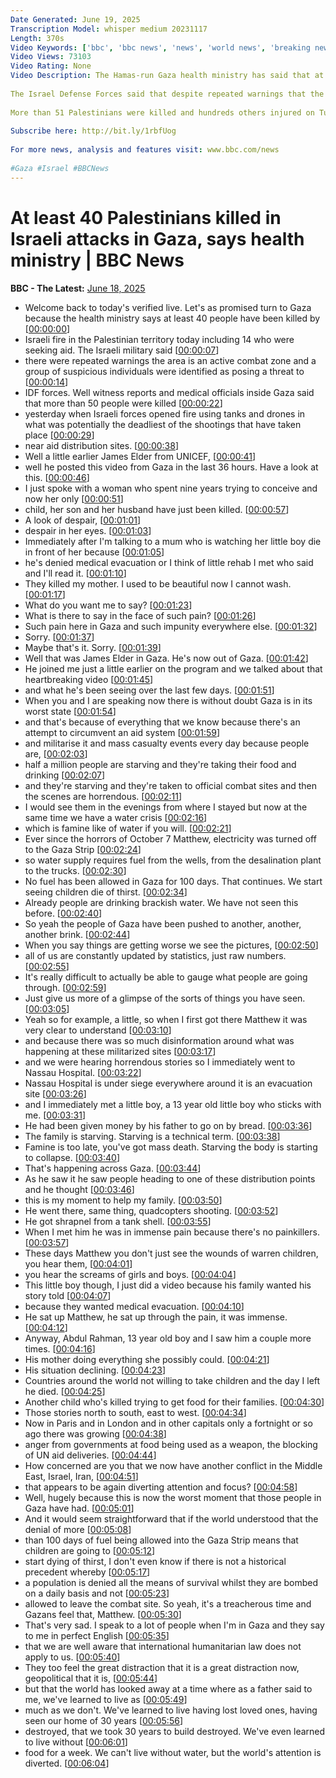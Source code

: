 ```yaml
---
Date Generated: June 19, 2025
Transcription Model: whisper medium 20231117
Length: 370s
Video Keywords: ['bbc', 'bbc news', 'news', 'world news', 'breaking news', 'us news', 'world', 'america', 'usa', 'usa news', 'india news', 'Israel', 'Gaza', 'Palestine']
Video Views: 73103
Video Rating: None
Video Description: The Hamas-run Gaza health ministry has said that at least 40 people have been killed by Israeli fire on Wednesday, including 14 who were seeking aid in central Gaza.
 
The Israel Defense Forces said that despite repeated warnings that the area was an active combat zone, individuals approached troops in a manner that posed a threat to forces.
 
More than 51 Palestinians were killed and hundreds others injured on Tuesday when Israeli forces opened fire using tanks and drones at an aid distribution site in southern Gaza, witnesses and rescuers said.
 
Subscribe here: http://bit.ly/1rbfUog
 
For more news, analysis and features visit: www.bbc.com/news
 
#Gaza #Israel #BBCNews
---
```


# At least 40 Palestinians killed in Israeli attacks in Gaza, says health ministry | BBC News
**BBC - The Latest:** [June 18, 2025](https://www.youtube.com/watch?v=KJmOI-9yHro)
*  Welcome back to today's verified live. Let's as promised turn to Gaza because the health ministry says at least 40 people have been killed by [[00:00:00](https://www.youtube.com/watch?v=KJmOI-9yHro&t=0.0s)]
*  Israeli fire in the Palestinian territory today including 14 who were seeking aid. The Israeli military said [[00:00:07](https://www.youtube.com/watch?v=KJmOI-9yHro&t=7.96s)]
*  there were repeated warnings the area is an active combat zone and a group of suspicious individuals were identified as posing a threat to [[00:00:14](https://www.youtube.com/watch?v=KJmOI-9yHro&t=14.46s)]
*  IDF forces. Well witness reports and medical officials inside Gaza said that more than 50 people were killed [[00:00:22](https://www.youtube.com/watch?v=KJmOI-9yHro&t=22.62s)]
*  yesterday when Israeli forces opened fire using tanks and drones in what was potentially the deadliest of the shootings that have taken place [[00:00:29](https://www.youtube.com/watch?v=KJmOI-9yHro&t=29.92s)]
*  near aid distribution sites. [[00:00:38](https://www.youtube.com/watch?v=KJmOI-9yHro&t=38.32s)]
*  Well a little earlier James Elder from UNICEF, [[00:00:41](https://www.youtube.com/watch?v=KJmOI-9yHro&t=41.72s)]
*  well he posted this video from Gaza in the last 36 hours. Have a look at this. [[00:00:46](https://www.youtube.com/watch?v=KJmOI-9yHro&t=46.0s)]
*  I just spoke with a woman who spent nine years trying to conceive and now her only [[00:00:51](https://www.youtube.com/watch?v=KJmOI-9yHro&t=51.7s)]
*  child, her son and her husband have just been killed. [[00:00:57](https://www.youtube.com/watch?v=KJmOI-9yHro&t=57.58s)]
*  A look of despair, [[00:01:01](https://www.youtube.com/watch?v=KJmOI-9yHro&t=61.06s)]
*  despair in her eyes. [[00:01:03](https://www.youtube.com/watch?v=KJmOI-9yHro&t=63.18s)]
*  Immediately after I'm talking to a mum who is watching her little boy die in front of her because [[00:01:05](https://www.youtube.com/watch?v=KJmOI-9yHro&t=65.18s)]
*  he's denied medical evacuation or I think of little rehab I met who said and I'll read it. [[00:01:10](https://www.youtube.com/watch?v=KJmOI-9yHro&t=70.53999999999999s)]
*  They killed my mother. I used to be beautiful now I cannot wash. [[00:01:17](https://www.youtube.com/watch?v=KJmOI-9yHro&t=77.78s)]
*  What do you want me to say? [[00:01:23](https://www.youtube.com/watch?v=KJmOI-9yHro&t=83.7s)]
*  What is there to say in the face of such pain? [[00:01:26](https://www.youtube.com/watch?v=KJmOI-9yHro&t=86.94s)]
*  Such pain here in Gaza and such impunity everywhere else. [[00:01:32](https://www.youtube.com/watch?v=KJmOI-9yHro&t=92.62s)]
*  Sorry. [[00:01:37](https://www.youtube.com/watch?v=KJmOI-9yHro&t=97.18s)]
*  Maybe that's it. Sorry. [[00:01:39](https://www.youtube.com/watch?v=KJmOI-9yHro&t=99.74s)]
*  Well that was James Elder in Gaza. He's now out of Gaza. [[00:01:42](https://www.youtube.com/watch?v=KJmOI-9yHro&t=102.22s)]
*  He joined me just a little earlier on the program and we talked about that heartbreaking video [[00:01:45](https://www.youtube.com/watch?v=KJmOI-9yHro&t=105.66s)]
*  and what he's been seeing over the last few days. [[00:01:51](https://www.youtube.com/watch?v=KJmOI-9yHro&t=111.17999999999999s)]
*  When you and I are speaking now there is without doubt Gaza is in its worst state [[00:01:54](https://www.youtube.com/watch?v=KJmOI-9yHro&t=114.46s)]
*  and that's because of everything that we know because there's an attempt to circumvent an aid system [[00:01:59](https://www.youtube.com/watch?v=KJmOI-9yHro&t=119.1s)]
*  and militarise it and mass casualty events every day because people are, [[00:02:03](https://www.youtube.com/watch?v=KJmOI-9yHro&t=123.97999999999999s)]
*  half a million people are starving and they're taking their food and drinking [[00:02:07](https://www.youtube.com/watch?v=KJmOI-9yHro&t=127.97999999999999s)]
*  and they're starving and they're taken to official combat sites and then the scenes are horrendous. [[00:02:11](https://www.youtube.com/watch?v=KJmOI-9yHro&t=131.1s)]
*  I would see them in the evenings from where I stayed but now at the same time we have a water crisis [[00:02:16](https://www.youtube.com/watch?v=KJmOI-9yHro&t=136.38s)]
*  which is famine like of water if you will. [[00:02:21](https://www.youtube.com/watch?v=KJmOI-9yHro&t=141.82s)]
*  Ever since the horrors of October 7 Matthew, electricity was turned off to the Gaza Strip [[00:02:24](https://www.youtube.com/watch?v=KJmOI-9yHro&t=144.94s)]
*  so water supply requires fuel from the wells, from the desalination plant to the trucks. [[00:02:30](https://www.youtube.com/watch?v=KJmOI-9yHro&t=150.22s)]
*  No fuel has been allowed in Gaza for 100 days. That continues. We start seeing children die of thirst. [[00:02:34](https://www.youtube.com/watch?v=KJmOI-9yHro&t=154.94s)]
*  Already people are drinking brackish water. We have not seen this before. [[00:02:40](https://www.youtube.com/watch?v=KJmOI-9yHro&t=160.62s)]
*  So yeah the people of Gaza have been pushed to another, another, another brink. [[00:02:44](https://www.youtube.com/watch?v=KJmOI-9yHro&t=164.22s)]
*  When you say things are getting worse we see the pictures, [[00:02:50](https://www.youtube.com/watch?v=KJmOI-9yHro&t=170.94s)]
*  all of us are constantly updated by statistics, just raw numbers. [[00:02:55](https://www.youtube.com/watch?v=KJmOI-9yHro&t=175.5s)]
*  It's really difficult to actually be able to gauge what people are going through. [[00:02:59](https://www.youtube.com/watch?v=KJmOI-9yHro&t=179.9s)]
*  Just give us more of a glimpse of the sorts of things you have seen. [[00:03:05](https://www.youtube.com/watch?v=KJmOI-9yHro&t=185.18s)]
*  Yeah so for example, a little, so when I first got there Matthew it was very clear to understand [[00:03:10](https://www.youtube.com/watch?v=KJmOI-9yHro&t=190.78s)]
*  and because there was so much disinformation around what was happening at these militarized sites [[00:03:17](https://www.youtube.com/watch?v=KJmOI-9yHro&t=197.18s)]
*  and we were hearing horrendous stories so I immediately went to Nassau Hospital. [[00:03:22](https://www.youtube.com/watch?v=KJmOI-9yHro&t=202.22s)]
*  Nassau Hospital is under siege everywhere around it is an evacuation site [[00:03:26](https://www.youtube.com/watch?v=KJmOI-9yHro&t=206.22s)]
*  and I immediately met a little boy, a 13 year old little boy who sticks with me. [[00:03:31](https://www.youtube.com/watch?v=KJmOI-9yHro&t=211.98000000000002s)]
*  He had been given money by his father to go on by bread. [[00:03:36](https://www.youtube.com/watch?v=KJmOI-9yHro&t=216.3s)]
*  The family is starving. Starving is a technical term. [[00:03:38](https://www.youtube.com/watch?v=KJmOI-9yHro&t=218.78s)]
*  Famine is too late, you've got mass death. Starving the body is starting to collapse. [[00:03:40](https://www.youtube.com/watch?v=KJmOI-9yHro&t=220.94s)]
*  That's happening across Gaza. [[00:03:44](https://www.youtube.com/watch?v=KJmOI-9yHro&t=224.62s)]
*  As he saw it he saw people heading to one of these distribution points and he thought [[00:03:46](https://www.youtube.com/watch?v=KJmOI-9yHro&t=226.86s)]
*  this is my moment to help my family. [[00:03:50](https://www.youtube.com/watch?v=KJmOI-9yHro&t=230.62s)]
*  He went there, same thing, quadcopters shooting. [[00:03:52](https://www.youtube.com/watch?v=KJmOI-9yHro&t=232.78s)]
*  He got shrapnel from a tank shell. [[00:03:55](https://www.youtube.com/watch?v=KJmOI-9yHro&t=235.02s)]
*  When I met him he was in immense pain because there's no painkillers. [[00:03:57](https://www.youtube.com/watch?v=KJmOI-9yHro&t=237.82s)]
*  These days Matthew you don't just see the wounds of warren children, you hear them, [[00:04:01](https://www.youtube.com/watch?v=KJmOI-9yHro&t=241.1s)]
*  you hear the screams of girls and boys. [[00:04:04](https://www.youtube.com/watch?v=KJmOI-9yHro&t=244.86s)]
*  This little boy though, I just did a video because his family wanted his story told [[00:04:07](https://www.youtube.com/watch?v=KJmOI-9yHro&t=247.1s)]
*  because they wanted medical evacuation. [[00:04:10](https://www.youtube.com/watch?v=KJmOI-9yHro&t=250.85999999999999s)]
*  He sat up Matthew, he sat up through the pain, it was immense. [[00:04:12](https://www.youtube.com/watch?v=KJmOI-9yHro&t=252.7s)]
*  Anyway, Abdul Rahman, 13 year old boy and I saw him a couple more times. [[00:04:16](https://www.youtube.com/watch?v=KJmOI-9yHro&t=256.21999999999997s)]
*  His mother doing everything she possibly could. [[00:04:21](https://www.youtube.com/watch?v=KJmOI-9yHro&t=261.34s)]
*  His situation declining. [[00:04:23](https://www.youtube.com/watch?v=KJmOI-9yHro&t=263.82s)]
*  Countries around the world not willing to take children and the day I left he died. [[00:04:25](https://www.youtube.com/watch?v=KJmOI-9yHro&t=265.42s)]
*  Another child who's killed trying to get food for their families. [[00:04:30](https://www.youtube.com/watch?v=KJmOI-9yHro&t=270.7s)]
*  Those stories north to south, east to west. [[00:04:34](https://www.youtube.com/watch?v=KJmOI-9yHro&t=274.94s)]
*  Now in Paris and in London and in other capitals only a fortnight or so ago there was growing [[00:04:38](https://www.youtube.com/watch?v=KJmOI-9yHro&t=278.14s)]
*  anger from governments at food being used as a weapon, the blocking of UN aid deliveries. [[00:04:44](https://www.youtube.com/watch?v=KJmOI-9yHro&t=284.21999999999997s)]
*  How concerned are you that we now have another conflict in the Middle East, Israel, Iran, [[00:04:51](https://www.youtube.com/watch?v=KJmOI-9yHro&t=291.34s)]
*  that appears to be again diverting attention and focus? [[00:04:58](https://www.youtube.com/watch?v=KJmOI-9yHro&t=298.06s)]
*  Well, hugely because this is now the worst moment that those people in Gaza have had. [[00:05:01](https://www.youtube.com/watch?v=KJmOI-9yHro&t=301.82s)]
*  And it would seem straightforward that if the world understood that the denial of more [[00:05:08](https://www.youtube.com/watch?v=KJmOI-9yHro&t=308.62s)]
*  than 100 days of fuel being allowed into the Gaza Strip means that children are going to [[00:05:12](https://www.youtube.com/watch?v=KJmOI-9yHro&t=312.86s)]
*  start dying of thirst, I don't even know if there is not a historical precedent whereby [[00:05:17](https://www.youtube.com/watch?v=KJmOI-9yHro&t=317.34s)]
*  a population is denied all the means of survival whilst they are bombed on a daily basis and not [[00:05:23](https://www.youtube.com/watch?v=KJmOI-9yHro&t=323.58s)]
*  allowed to leave the combat site. So yeah, it's a treacherous time and Gazans feel that, Matthew. [[00:05:30](https://www.youtube.com/watch?v=KJmOI-9yHro&t=330.78s)]
*  That's very sad. I speak to a lot of people when I'm in Gaza and they say to me in perfect English [[00:05:35](https://www.youtube.com/watch?v=KJmOI-9yHro&t=335.34s)]
*  that we are well aware that international humanitarian law does not apply to us. [[00:05:40](https://www.youtube.com/watch?v=KJmOI-9yHro&t=340.29999999999995s)]
*  They too feel the great distraction that it is a great distraction now, geopolitical that it is, [[00:05:44](https://www.youtube.com/watch?v=KJmOI-9yHro&t=344.7s)]
*  but that the world has looked away at a time where as a father said to me, we've learned to live as [[00:05:49](https://www.youtube.com/watch?v=KJmOI-9yHro&t=349.97999999999996s)]
*  much as we don't. We've learned to live having lost loved ones, having seen our home of 30 years [[00:05:56](https://www.youtube.com/watch?v=KJmOI-9yHro&t=356.38s)]
*  destroyed, that we took 30 years to build destroyed. We've even learned to live without [[00:06:01](https://www.youtube.com/watch?v=KJmOI-9yHro&t=361.18s)]
*  food for a week. We can't live without water, but the world's attention is diverted. [[00:06:04](https://www.youtube.com/watch?v=KJmOI-9yHro&t=364.7s)]
